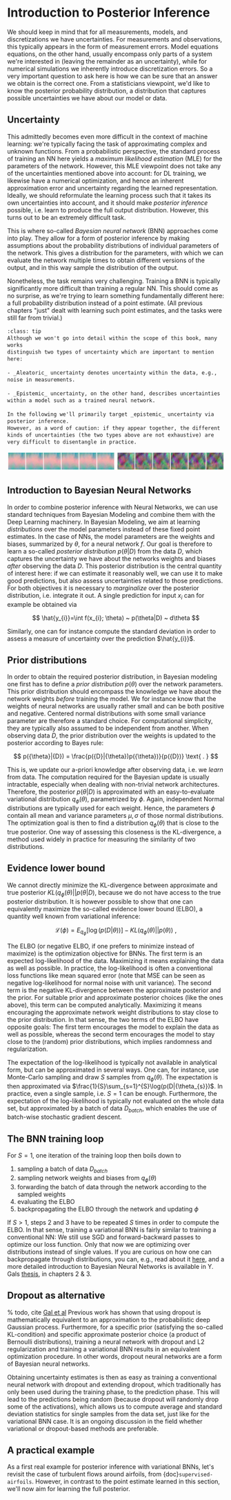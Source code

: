 Introduction to Posterior Inference
=======================

We should keep in mind that for all measurements, models, and discretizations we have uncertainties. For measurements and observations, this typically appears in the form of measurement errors. Model equations equations, on the other hand, usually encompass only parts of a system we're interested in (leaving the remainder as an uncertainty), while for numerical simulations we inherently introduce discretization errors. So a very important question to ask here is how we can be sure that an answer we obtain is the correct one. From a statisticians viewpoint, we'd like to know the posterior probability distribution, a distribution that captures possible uncertainties we have about our model or data.

## Uncertainty 

This admittedly becomes even more difficult in the context of machine learning:
we're typically facing the task of approximating complex and unknown functions.
From a probabilistic perspective, the standard process of training an NN here
yields a _maximum likelihood estimation_ (MLE) for the parameters of the network.
However, this MLE viewpoint does not take any of the uncertainties mentioned above into account:
for DL training, we likewise have a numerical optimization, and hence an inherent
approximation error and uncertainty regarding the learned representation.
Ideally, we should reformulate the learning process such that it takes 
its own uncertainties into account, and it should make
_posterior inference_ possible,
i.e. learn to produce the full output distribution. However, this turns out to be an
extremely difficult task.

This is where so-called _Bayesian neural network_ (BNN) approaches come into play. They 
allow for a form of posterior inference by making assumptions about the probability 
distributions of individual parameters of the network. This gives a distribution for the
parameters, with which we can evaluate the network multiple times to obtain different versions
of the output, and in this way sample the distribution of the output.

Nonetheless, the task
remains very challenging. Training a BNN is typically significantly more difficult
than training a regular NN. This should come as no surprise, as we're trying to 
learn something fundamentally different here: a full probability distribution 
instead of a point estimate. (All previous chapters "just" dealt with
learning such point estimates, and the tasks were still far from trivial.)

```{admonition} Aleatoric and Epistemic Uncertainty
:class: tip
Although we won't go into detail within the scope of this book, many works 
distinguish two types of uncertainty which are important to mention here:

- _Aleatoric_ uncertainty denotes uncertainty within the data, e.g., noise in measurements.

- _Epistemic_ uncertainty, on the other hand, describes uncertainties within a model such as a trained neural network.

In the following we'll primarily target _epistemic_ uncertainty via posterior inference. 
However, as a word of caution: if they appear together, the different kinds of uncertainties (the two types above are not exhaustive) are very difficult to disentangle in practice. 
```

![Divider](resources/divider5.jpg)

## Introduction to Bayesian Neural Networks

In order to combine posterior inference with Neural Networks, we can use standard techniques from Bayesian Modeling and combine them with the Deep Learning machinery. In Bayesian Modeling, we aim at learning _distributions_ over the model parameters instead of these fixed point estimates. In the case of NNs, the model parameters are the weights and biases, summarized by $\theta$, for a neural network $f$. Our goal is therefore to learn a so-called _posterior distribution_ $p({\theta}|{D})$ from the data $D$, which captures the uncertainty we have about the networks weights and biases _after_ observing the data $D$. This posterior distribution is the central quantity of interest here: if we can estimate it reasonably well, we can use it to make good predictions, but also assess uncertainties related to those predictions. For both objectives it is necessary to _marginalize_ over the posterior distribution, i.e. integrate it out. A single prediction for input $x_{i}$ can for example be obtained via

$$
    \hat{y_{i}}=\int f(x_{i}; \theta) ~ p(\theta|D) ~ d\theta
$$

Similarly, one can for instance compute the standard deviation in order to assess a measure of uncertainty over the prediction $\hat{y_{i}}$.

## Prior distributions

In order to obtain the required posterior distribution, in Bayesian modeling one first has to define a _prior distribution_ $p({\theta})$ over the network parameters. This prior distribution should encompass the knowledge we have about the network weights _before_ training the model. We for instance know that the weights of neural networks are usually rather small and can be both positive and negative. Centered normal distributions with some small variance parameter are therefore a standard choice. For computational simplicity, they are typically also assumed to be independent from another. When observing data ${D}$, the prior distribution over the weights is updated to the  posterior according to Bayes rule:

$$
    p({\theta}|{D}) = \frac{p({D}|{\theta})p({\theta})}{p({D})}
    \text{ . }
$$

This is, we update our a-priori knowledge after observing data, i.e. we _learn_ from data. The computation required for the Bayesian update is usually intractable, especially when dealing with non-trivial network architectures. Therefore, the posterior $p({\theta}|{D})$ is approximated with an easy-to-evaluate variational distribution $q_{\phi}(\theta)$, parametrized by $\phi$. Again, independent Normal distributions are typically used for each weight. Hence, the parameters $\phi$ contain all mean and variance parameters $\mu, \sigma$ of those normal distributions. 
The optimization goal is then to find a distribution $q_{\phi}(\theta)$ that is close to the true posterior.
One way of assessing this closeness is the KL-divergence, a method used widely in practice for measuring the similarity of two distributions.

## Evidence lower bound

We cannot directly minimize the KL-divergence between approximate and true posterior $KL(q_{\phi}({\theta})||p({\theta|D})$, because we do not have access to the true posterior distribution. It is however possible to show that one can equivalently maximize the so-called evidence lower bound (ELBO), a quantity well known from variational inference: 

$$
    \mathcal{L}(\phi)=  E_{q_{\phi}}[\log(p(D|{\theta}))] - KL(q_{\phi}({\theta})||p({\theta})) 
    \text{ , }
$$ 

The ELBO (or negative ELBO, if one prefers to minimize instead of maximize) is the optimization objective for BNNs. The first term is an expected log-likelihood of the data. Maximizing it means explaining the data as well as possible. In practice, the log-likelihood is often a conventional loss functions like mean squared error (note that MSE can be seen as negative log-likelihood for normal noise with unit variance). The second term is the negative KL-divergence between the approximate posterior and the prior. For suitable prior and approximate posterior choices (like the ones above), this term can be computed analytically. Maximizing it means encouraging the approximate network weight distributions to stay close to the prior distribution. In that sense, the two terms of the ELBO  have opposite goals: The first term encourages the model to explain the data as well as possible, whereas the second term encourages the model to stay close to the (random) prior distributions, which implies randomness and regularization.

The expectation of the log-likelihood is typically not available in analytical form, but can be approximated in several ways. One can, for instance, use Monte-Carlo sampling and draw $S$ samples from $q_{\phi}({\theta})$. The expectation is then approximated via $\frac{1}{S}\sum_{s=1}^{S}\log(p(D|{\theta_{s}})$. In practice, even a single sample, i.e. $S=1$ can be enough. Furthermore, the expectation of the log-likelihood is typically not evaluated on the whole data set, but approximated by a batch of data $D_{batch}$, which enables the use of batch-wise stochastic gradient descent. 

## The BNN training loop

For $S=1$, one iteration of the training loop then boils down to
1. sampling a batch of data $D_{batch}$
2. sampling network weights and biases from $q_{\phi}({\theta})$
3. forwarding the batch of data through the network according to the sampled weights
4. evaluating the ELBO
5. backpropagating the ELBO through the network and updating $\phi$

If $S>1$, steps 2 and 3 have to be repeated $S$ times in order to compute the ELBO. In that sense, training a variational BNN is fairly similar to training a conventional NN: We still use SGD and forward-backward passes to optimize our loss function. Only that now we are optimizing over distributions instead of single values. If you are curious on how one can backpropagate through distributions, you can, e.g., read about it [here](https://arxiv.org/abs/1505.05424), and a more detailed introduction to Bayesian Neural Networks is available in Y. Gals [thesis](https://mlg.eng.cam.ac.uk/yarin/thesis/thesis.pdf), in chapters 2 & 3.

## Dropout as alternative

% todo, cite [Gal et al](https://arxiv.org/abs/1506.02142) 
Previous work has shown that using dropout is mathematically equivalent to an approximation to the probabilistic deep Gaussian process. Furthermore, for a specific prior (satisfying the so-called KL-condition) and specific approximate posterior choice (a product of Bernoulli distributions), training a neural network with dropout and L2 regularization and training a variational BNN results in an equivalent optimization procedure. In other words, dropout neural networks are a form of Bayesian neural networks.

Obtaining uncertainty estimates is then as easy as training a conventional neural network with dropout and extending dropout, which traditionally has only been used during the training phase, to the prediction phase. This will lead to the predictions being random (because dropout will randomly drop some of the activations), which allows us to compute average and standard deviation statistics for single samples from the data set, just like for the variational BNN case.
It is an ongoing discussion in the field whether variational or dropout-based methods are preferable. 

## A practical example

As a first real example for posterior inference with variational BNNs, let's revisit the
case of turbulent flows around airfoils, from {doc}`supervised-airfoils`. 
However, in contrast to the point estimate learned in this section, we'll now aim for
learning the full posterior.

